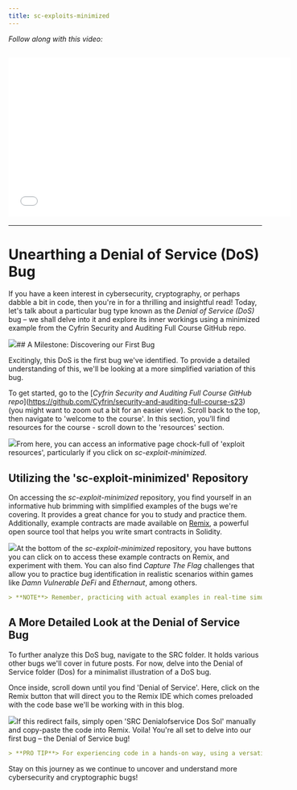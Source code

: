 ```yaml
---
title: sc-exploits-minimized
---
```


_Follow along with this video:_

## <iframe width="560" height="315" src="VIDEO_LINK" title="vimeo" frameborder="0" allow="accelerometer; autoplay; clipboard-write; encrypted-media; gyroscope; picture-in-picture; web-share" allowfullscreen></iframe>

---

# Unearthing a Denial of Service (DoS) Bug

If you have a keen interest in cybersecurity, cryptography, or perhaps dabble a bit in code, then you're in for a thrilling and insightful read! Today, let's talk about a particular bug type known as the _Denial of Service (DoS)_ bug – we shall delve into it and explore its inner workings using a minimized example from the Cyfrin Security and Auditing Full Course GitHub repo.

![](https://cdn.videotap.com/0RDNeBw8jICr19QclxVo-9.92.png)## A Milestone: Discovering our First Bug

Excitingly, this DoS is the first bug we've identified. To provide a detailed understanding of this, we'll be looking at a more simplified variation of this bug.

To get started, go to the \[_Cyfrin Security and Auditing Full Course GitHub repo_\](https://github.com/Cyfrin/security-and-auditing-full-course-s23) (you might want to zoom out a bit for an easier view). Scroll back to the top, then navigate to 'welcome to the course'. In this section, you’ll find resources for the course - scroll down to the 'resources' section.

![](https://cdn.videotap.com/vj0NLA9BWMOiVDvYZo0p-29.75.png)From here, you can access an informative page chock-full of 'exploit resources', particularly if you click on _sc-exploit-minimized_.

## Utilizing the 'sc-exploit-minimized' Repository

On accessing the _sc-exploit-minimized_ repository, you find yourself in an informative hub brimming with simplified examples of the bugs we're covering. It provides a great chance for you to study and practice them. Additionally, example contracts are made available on [Remix](https://remix.ethereum.org/), a powerful open source tool that helps you write smart contracts in Solidity.

![](https://cdn.videotap.com/rsCebPuyEmgS3Hkm0UQ9-49.58.png)At the bottom of the _sc-exploit-minimized_ repository, you have buttons you can click on to access these example contracts on Remix, and experiment with them. You can also find _Capture The Flag_ challenges that allow you to practice bug identification in realistic scenarios within games like _Damn Vulnerable DeFi_ and _Ethernaut_, among others.

```markdown
> **NOTE**> Remember, practicing with actual examples in real-time simulations is crucial to mastering the bug identification process.
```

## A More Detailed Look at the Denial of Service Bug

To further analyze this DoS bug, navigate to the SRC folder. It holds various other bugs we'll cover in future posts. For now, delve into the Denial of Service folder (Dos) for a minimalist illustration of a DoS bug.

Once inside, scroll down until you find 'Denial of Service'. Here, click on the Remix button that will direct you to the Remix IDE which comes preloaded with the code base we'll be working with in this blog.

![](https://cdn.videotap.com/Rfdo8u2omH90wiKb0Ix1-89.25.png)If this redirect fails, simply open 'SRC Denialofservice Dos Sol' manually and copy-paste the code into Remix. Voila! You're all set to delve into our first bug – the Denial of Service bug!

```markdown
> **PRO TIP**> For experiencing code in a hands-on way, using a versatile platform like Remix can be incredibly beneficial. It's like being in a virtual lab where you can manipulate code, learn, and grow.
```

Stay on this journey as we continue to uncover and understand more cybersecurity and cryptographic bugs!
